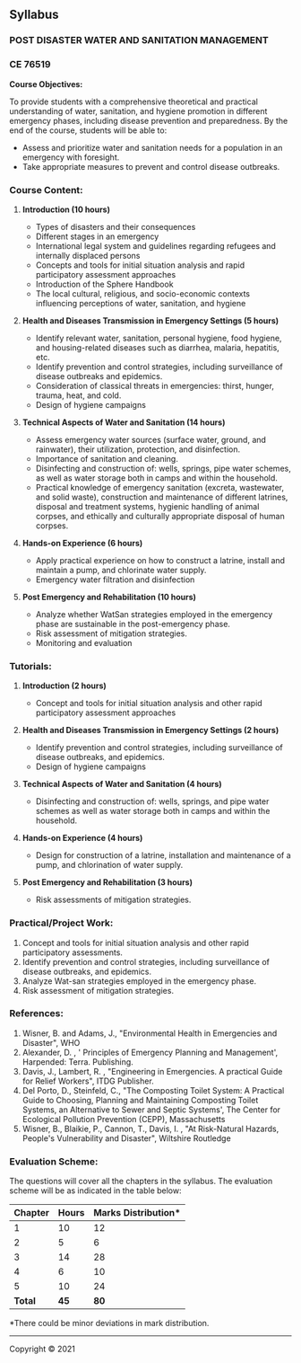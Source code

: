 ## Syllabus

### POST DISASTER WATER AND SANITATION MANAGEMENT
### CE 76519

**Course Objectives:**

To provide students with a comprehensive theoretical and practical understanding of water, sanitation, and hygiene promotion in different emergency phases, including disease prevention and preparedness. By the end of the course, students will be able to:

* Assess and prioritize water and sanitation needs for a population in an emergency with foresight.
* Take appropriate measures to prevent and control disease outbreaks.

### Course Content:

1. **Introduction (10 hours)**
    * Types of disasters and their consequences
    * Different stages in an emergency
    * International legal system and guidelines regarding refugees and internally displaced persons
    * Concepts and tools for initial situation analysis and rapid participatory assessment approaches
    * Introduction of the Sphere Handbook
    * The local cultural, religious, and socio-economic contexts influencing perceptions of water, sanitation, and hygiene

2. **Health and Diseases Transmission in Emergency Settings (5 hours)**
    * Identify relevant water, sanitation, personal hygiene, food hygiene, and housing-related diseases such as diarrhea, malaria, hepatitis, etc.
    * Identify prevention and control strategies, including surveillance of disease outbreaks and epidemics.
    * Consideration of classical threats in emergencies: thirst, hunger, trauma, heat, and cold.
    * Design of hygiene campaigns

3. **Technical Aspects of Water and Sanitation (14 hours)**
    * Assess emergency water sources (surface water, ground, and rainwater), their utilization, protection, and disinfection.
    * Importance of sanitation and cleaning.
    * Disinfecting and construction of: wells, springs, pipe water schemes, as well as water storage both in camps and within the household.
    * Practical knowledge of emergency sanitation (excreta, wastewater, and solid waste), construction and maintenance of different latrines, disposal and treatment systems, hygienic handling of animal corpses, and ethically and culturally appropriate disposal of human corpses.

4. **Hands-on Experience (6 hours)**
    * Apply practical experience on how to construct a latrine, install and maintain a pump, and chlorinate water supply.
    * Emergency water filtration and disinfection

5. **Post Emergency and Rehabilitation (10 hours)**
    * Analyze whether WatSan strategies employed in the emergency phase are sustainable in the post-emergency phase.
    * Risk assessment of mitigation strategies.
    * Monitoring and evaluation

### Tutorials:

1. **Introduction (2 hours)**
    * Concept and tools for initial situation analysis and other rapid participatory assessment approaches

2. **Health and Diseases Transmission in Emergency Settings (2 hours)**
    * Identify prevention and control strategies, including surveillance of disease outbreaks, and epidemics.
    * Design of hygiene campaigns

3. **Technical Aspects of Water and Sanitation (4 hours)**
    * Disinfecting and construction of: wells, springs, and pipe water schemes as well as water storage both in camps and within the household.

4. **Hands-on Experience (4 hours)**
    * Design for construction of a latrine, installation and maintenance of a pump, and chlorination of water supply.

5. **Post Emergency and Rehabilitation (3 hours)**
    * Risk assessments of mitigation strategies.

### Practical/Project Work:

1. Concept and tools for initial situation analysis and other rapid participatory assessments.
2. Identify prevention and control strategies, including surveillance of disease outbreaks, and epidemics.
3. Analyze Wat-san strategies employed in the emergency phase.
4. Risk assessment of mitigation strategies.

### References:

1. Wisner, B. and Adams, J., "Environmental Health in Emergencies and Disaster", WHO
2. Alexander, D. , ' Principles of Emergency Planning and Management', Harpended: Terra. Publishing.
3. Davis, J., Lambert, R. , "Engineering in Emergencies. A practical Guide for Relief Workers", ITDG Publisher.
4. Del Porto, D., Steinfeld, C., "The Composting Toilet System: A Practical Guide to Choosing, Planning and Maintaining Composting Toilet Systems, an Alternative to Sewer and Septic Systems', The Center for Ecological Pollution Prevention (CEPP), Massachusetts
5. Wisner, B., Blaikie, P., Cannon, T., Davis, I. , "At Risk-Natural Hazards, People's Vulnerability and Disaster", Wiltshire Routledge

### Evaluation Scheme:

The questions will cover all the chapters in the syllabus. The evaluation scheme will be as indicated in the table below:

| Chapter | Hours | Marks Distribution* |
|---|---|---|
| 1 | 10 | 12 |
| 2 | 5 | 6 |
| 3 | 14 | 28 |
| 4 | 6 | 10 |
| 5 | 10 | 24 |
| **Total** | **45** | **80** |

*There could be minor deviations in mark distribution.

***

Copyright &copy; 2021